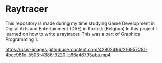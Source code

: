 # Raytracer

This repository is made during my time studying Game Development in Digital Arts and Entertainment (DAE) in Kortrijk (Belgium)
In this project I learned on how to write a raytracer. This was a part of Graphics Programming 1.


https://user-images.githubusercontent.com/42802496/216957281-4bec961d-5503-4386-9220-b66a46793aba.mp4
